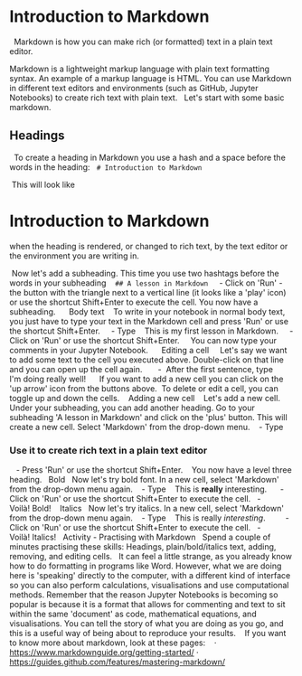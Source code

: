 # Introduction to Markdown
 
Markdown is how you can make rich (or formatted) text in a plain text editor.

Markdown is a lightweight markup language with plain text formatting syntax. An example of a markup language is HTML. You can use Markdown in different text editors and environments (such as GitHub, Jupyter Notebooks) to create rich text with plain text. 
 
Let's start with some basic markdown. 
 
## Headings
 
To create a heading in Markdown you use a hash and a space before the words in the heading:
 
`# Introduction to Markdown`

 This will look like 
 
 # Introduction to Markdown
 
 when the heading is rendered, or changed to rich text, by the text editor or the environment you are writing in.
 
 Now let's add a subheading. This time you use two hashtags before the words in your subheading
  
`## A lesson in Markdown`
 
  - Click on 'Run' - the button with the triangle next to a vertical line (it looks like a 'play' icon) or use the shortcut Shift+Enter to execute the cell. You now have a subheading.
  
  Body text
 
 To write in your notebook in normal body text, you just have to type your text in the Markdown cell and press 'Run' or use the shortcut Shift+Enter.
 
  - Type
  
This is my first lesson in Markdown. 
 
 - Click on 'Run' or use the shortcut Shift+Enter.
 
  You can now type your comments in your Jupyter Notebook.
  
  Editing a cell
  
 Let's say we want to add some text to the cell you executed above. Double-click on that line and you can open up the cell again.
  
   -  After the first sentence, type
   
I'm doing really well! 
  
 If you want to add a new cell you can click on the 'up arrow' icon from the buttons above.  To delete or edit a cell, you can toggle up and down the cells.
 
 Adding a new cell
 
 Let's add a new cell. Under your subheading, you can add another heading. Go to your subheading 'A lesson in Markdown' and click on the 'plus' button. This will create a new cell. Select 'Markdown' from the drop-down menu.
 
 - Type
 
### Use it to create rich text in a plain text editor 
 
 - Press 'Run' or use the shortcut Shift+Enter.
 
 You now have a level three heading.
 
Bold
 
Now let's try bold font. In a new cell, select 'Markdown' from the drop-down menu again.
 
 - Type
  
This is **really** interesting.
  
  - Click on 'Run' or use the shortcut Shift+Enter to execute the cell.
  - Voilà! Bold!
 
 Italics
 
Now let's try italics. In a new cell, select 'Markdown' from the drop-down menu again.
 
 - Type
  
This is really _interesting_.
     
  - Click on 'Run' or use the shortcut Shift+Enter to execute the cell.
  - Voilà! Italics!
 
Activity - Practising with Markdown
 
Spend a couple of minutes practising these skills: Headings, plain/bold/italics text, adding, removing, and editing cells.
 
It can feel a little strange, as you already know how to do formatting in programs like Word. However, what we are doing here is 'speaking' directly to the computer, with a different kind of interface so you can also perform calculations, visualisations and use computational methods. Remember that the reason Jupyter Notebooks is becoming so popular is because it is a format that allows for commenting and text to sit within the same 'document' as code, mathematical equations, and visualisations. You can tell the story of what you are doing as you go, and this is a useful way of being about to reproduce your results. 
 
If you want to know more about markdown, look at these pages: 
 
·	https://www.markdownguide.org/getting-started/
·	https://guides.github.com/features/mastering-markdown/
